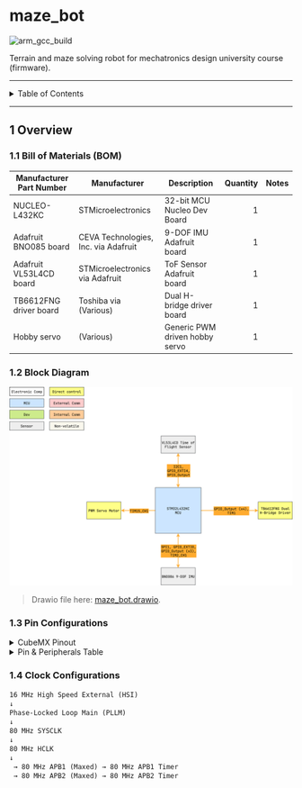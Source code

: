 # maze_bot

![arm_gcc_build](https://github.com/danielljeon/maze_bot/actions/workflows/arm_gcc_build.yaml/badge.svg)

Terrain and maze solving robot for mechatronics design university course (firmware).

---

<details markdown="1">
  <summary>Table of Contents</summary>

<!-- TOC -->
* [maze_bot](#maze_bot)
  * [1 Overview](#1-overview)
    * [1.1 Bill of Materials (BOM)](#11-bill-of-materials-bom)
    * [1.2 Block Diagram](#12-block-diagram)
    * [1.3 Pin Configurations](#13-pin-configurations)
    * [1.4 Clock Configurations](#14-clock-configurations)
<!-- TOC -->

</details>

---

## 1 Overview

### 1.1 Bill of Materials (BOM)

| Manufacturer Part Number | Manufacturer                         | Description                    | Quantity | Notes |
|--------------------------|--------------------------------------|--------------------------------|---------:|-------|
| NUCLEO-L432KC            | STMicroelectronics                   | 32-bit MCU Nucleo Dev Board    |        1 |       |
| Adafruit BNO085 board    | CEVA Technologies, Inc. via Adafruit | 9-DOF IMU Adafruit board       |        1 |       |
| Adafruit VL53L4CD board  | STMicroelectronics via Adafruit      | ToF Sensor Adafruit board      |        1 |       |
| TB6612FNG driver board   | Toshiba via (Various)                | Dual H-bridge driver board     |        1 |       |
| Hobby servo              | (Various)                            | Generic PWM driven hobby servo |        1 |       |

### 1.2 Block Diagram

![maze_bot.drawio.png](docs/maze_bot.drawio.png)

> Drawio file here: [maze_bot.drawio](docs/maze_bot.drawio).

### 1.3 Pin Configurations

<details markdown="1">
  <summary>CubeMX Pinout</summary>

![CubeMX Pinout.png](docs/CubeMX%20Pinout.png)

</details>

<details markdown="1">
  <summary>Pin & Peripherals Table</summary>

| STM32L432KC | Peripheral              | Config                         | Connection                       | Notes                     |
|-------------|-------------------------|--------------------------------|----------------------------------|---------------------------|
| PB3         | `SYS_JTDO-SWO`          |                                | Onboard ST-Link                  |                           |
| PA14        | `SYS_JTCK-SWCLK`        |                                | Onboard ST-Link                  |                           |
| PA13        | `SYS_JTMS-SWDIO`        |                                | Onboard ST-Link                  |                           |
|             | `TIM2_CH1`              | PWM no output                  |                                  | BNO085 SH2 driver timer.  |
| PA5         | `SPI1_SCK`              |                                | BNO085 Pin 19: `H_SCL/SCK/RX`    |                           |
| PA4         | `GPIO_Output` (SPI1 CS) | Set high                       | BNO085 Pin 18: `H_CSN`           |                           |
| PA6         | `SPI1_MISO`             |                                | BNO085 Pin 20: `H_SDA/H_MISO/TX` |                           |
| PA7         | `SPI1_MOSI`             |                                | BNO085 Pin 17: `SA0/H_MOSI`      |                           |
| PB0         | `GPIO_EXTI0`            | Pull-up, falling edge          | BNO085 Pin 14: `H_INTN`          |                           |
| PB1         | `GPIO_Output`           | Set high                       | BNO085 Pin 6: `PS0/Wake`         | Pull low to trigger wake. |
|             |                         | Hardware pull-up               | BNO085 Pin 5: `PS1`              |                           |
| PA1         | `GPIO_Output`           | Set high                       | BNO085 Pin 11: `NRST`            | Pull low to reset.        |
| PB4         | `GPIO_EXTI4`            | Hardware pull-up, falling edge | VL53L4CD Pin 5: `XSHUT`          |                           |
| PB5         | `GPIO_Output`           | Hardware pull-up               | VL53L4CD Pin 7: `GPIO1`          |                           |
| PB6         | `I2C1_SCL`              |                                | VL53L4CD Pin 10: `SCL`           |                           |
| PB7         | `I2C1_SDA`              |                                | VL53L4CD Pin 9: `SDA`            |                           |
| PA8         | `TIM1_CH1`              | PWM output                     | TB6612FNG Board Pin x: `PWMA`    |                           |
| PA9         | `TIM1_CH2`              | PWM output                     | TB6612FNG Board Pin x: `PWMB`    |                           |
| PA11        | `GPIO_Output`           |                                | TB6612FNG Board Pin x: `DIR_A1`  |                           |
| PA12        | `GPIO_Output`           |                                | TB6612FNG Board Pin x: `DIR_A2`  |                           |
| PA0         | `GPIO_Output`           |                                | TB6612FNG Board Pin x: `DIR_B1`  |                           |
| PB10        | `GPIO_Output`           |                                | TB6612FNG Board Pin x: `DIR_B2`  |                           |
| PA2         | `TIM15_CH1`             | PWM output                     | Hobby Servo Pin x: `PWM`         |                           |

</details>

### 1.4 Clock Configurations

```
16 MHz High Speed External (HSI)
↓
Phase-Locked Loop Main (PLLM)
↓
80 MHz SYSCLK
↓
80 MHz HCLK
↓
 → 80 MHz APB1 (Maxed) → 80 MHz APB1 Timer
 → 80 MHz APB2 (Maxed) → 80 MHz APB2 Timer
```
